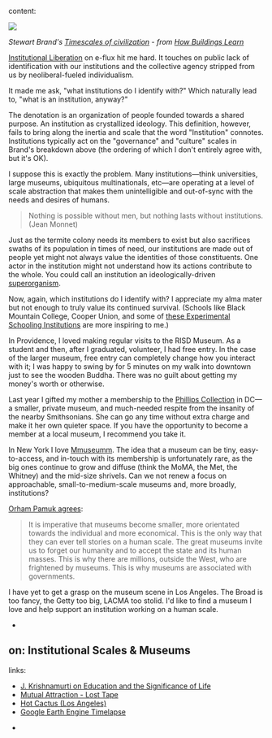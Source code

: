 content:

![]({{site.url}}/images/timescales.jpg)

_Stewart Brand's [Timescales of civilization](https://www.are.na/block/325214) - from [How Buildings Learn](https://en.wikipedia.org/wiki/How_Buildings_Learn)_

[Institutional Liberation](http://www.e-flux.com/journal/77/76215/institutional-liberation/) on e-flux hit me hard. It touches on public lack of identification with our institutions and the collective agency stripped from us by neoliberal-fueled individualism. 

It made me ask, "what institutions do I identify with?" Which naturally lead to, "what is an institution, anyway?"

The denotation is an organization of people founded towards a shared purpose. An institution as crystallized ideology. This definition, however, fails to bring along the inertia and scale that the word "Institution" connotes. Institutions typically act on the "governance" and "culture" scales in Brand's breakdown above (the ordering of which I don't entirely agree with, but it's OK). 

I suppose this is exactly the problem. Many institutions—think universities, large museums, ubiquitous multinationals, etc—are operating at a level of scale abstraction that makes them unintelligible and out-of-sync with the needs and desires of humans. 

> Nothing is possible without men, but nothing lasts without institutions. (Jean Monnet)

Just as the termite colony needs its members to exist but also sacrifices swaths of its population in times of need, our institutions are made out of people yet might not always value the identities of those constituents. One actor in the institution might not understand how its actions contribute to the whole. You could call an institution an ideologically-driven [superorganism](http://www.ribbonfarm.com/2016/02/11/minimum-viable-superorganism/). 

Now, again, which institutions do I identify with? I appreciate my alma mater but not enough to truly value its continued survival. (Schools like Black Mountain College, Cooper Union, and some of [these Experimental Schooling Institutions](https://www.are.na/lukas-wp/experimental-schooling-institutions) are more inspiring to me.) 

In Providence, I loved making regular visits to the RISD Museum. As a student and then, after I graduated, volunteer, I had free entry. In the case of the larger museum, free entry can completely change how you interact with it; I was happy to swing by for 5 minutes on my walk into downtown just to see the wooden Buddha. There was no guilt about getting my money's worth or otherwise. 

Last year I gifted my mother a membership to the [Phillips Collection](http://www.phillipscollection.org/) in DC—a smaller, private museum, and much-needed respite from the insanity of the nearby Smithsonians. She can go any time without extra charge and make it her own quieter space. If you have the opportunity to become a member at a local museum, I recommend you take it. 

In New York I love [Mmuseumm](http://www.mmuseumm.com/). The idea that a museum can be tiny, easy-to-access, and in-touch with its membership is unfortunately rare, as the big ones continue to grow and diffuse (think the MoMA, the Met, the Whitney) and the mid-size shrivels. Can we not renew a focus on approachable, small-to-medium-scale museums and, more broadly, institutions? 

[Orham Pamuk agrees](http://theartnewspaper.com/comment/comment/orhan-pamuk-s-manifesto-for-museums/):

> It is imperative that museums become smaller, more orientated towards the individual and more economical. This is the only way that they can ever tell stories on a human scale. The great museums invite us to forget our humanity and to accept the state and its human masses. This is why there are millions, outside the West, who are frightened by museums. This is why museums are associated with governments. 

I have yet to get a grasp on the museum scene in Los Angeles. The Broad is too fancy, the Getty too big, LACMA too stolid. I'd like to find a museum I love and help support an institution working on a human scale. 

-
on: Institutional Scales & Museums
-
links: 

* [J. Krishnamurti on Education and the Significance of Life](http://www.jkrishnamurti.org/krishnamurti-teachings/view-text.php?tid=51&chid=66876)
* [Mutual Attraction - Lost Tape](https://www.youtube.com/watch?v=jNMt5BV_7MY)
* [Hot Cactus (Los Angeles)](http://hotcactus.la/)
* [Google Earth Engine Timelapse](https://earthengine.google.com/timelapse/)
-